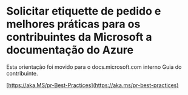 # <a name="pull-request-etiquette-and-best-practices-for-microsoft-contributors-to-azure-documentation"></a>Solicitar etiquette de pedido e melhores práticas para os contribuintes da Microsoft a documentação do Azure

Esta orientação foi movido para o docs.microsoft.com interno Guia do contribuinte.

[https://aka.MS/pr-Best-Practices](https://aka.ms/pr-best-practices)
